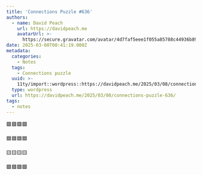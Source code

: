 ```yaml
---
title: 'Connections Puzzle #636'
authors:
  - name: David Peach
    url: https://davidpeach.me
    avatarUrl: >-
      https://secure.gravatar.com/avatar/4d7faf5eee1f055a85788c44936b8995eaab6dfb004e7854ec747ccb272e91ee?s=96&d=mm&r=g
date: 2025-03-08T00:41:19.000Z
metadata:
  categories:
    - Notes
  tags:
    - Connections puzzle
  uuid: >-
    11ty/import::wordpress::https://davidpeach.me/2025/03/08/connections-puzzle-636/
  type: wordpress
  url: https://davidpeach.me/2025/03/08/connections-puzzle-636/
tags:
  - notes
---
```

🟪🟪🟪🟪

🟦🟦🟦🟦

🟨🟨🟨🟨

🟩🟩🟩🟩